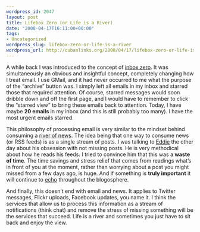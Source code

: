 ```yaml
--- 
wordpress_id: 2047
layout: post
title: Lifebox Zero (or Life is a River)
date: "2008-04-17T16:11:00+00:00"
tags: 
- Uncategorized
wordpress_slug: lifebox-zero-or-life-is-a-river
wordpress_url: http://cubanlinks.org/2008/04/17/lifebox-zero-or-life-is-a-river
---
```

<p>A while back I was introduced to the concept of <a href="http://lifehacker.com/software/email/merlin-mann-presents-inbox-zero-282544.php">inbox zero</a>. It was simultaneously an obvious and insightful concept, completely changing how I treat email.  I use GMail, and it had never occurred to me what the purpose of the &#8220;archive&#8221; button was.  I simply left all emails in my inbox and starred those that required attention.  Of course, starred messages would soon dribble down and off the first page, and I would have to remember to click the &#8220;starred view&#8221; to bring these emails back to attention. Today, I have maybe <strong>20 emails</strong> in my inbox (and this is still probably too many).  I have the most urgent emails starred.</p>


<p>This philosophy of processing email is very similar to the mindset behind consuming a <a href="http://www.reallysimplesyndication.com/riverOfNews">river of news</a>.  The idea being that one way to consume news (or <span class="caps">RSS</span> feeds) is as a single stream of posts.  I was talking to <a href="http://www.attentionbandit.com">Eddie</a> the other day about his obsession with not missing posts.  He is very methodical about how he reads his feeds.  I tried to convince him that this was a <strong>waste of time</strong>.  The time savings and stress relief that comes from readings what&#8217;s in front of you at the moment, rather than worrying about a post you might missed from a few days ago, is huge.  And if something is <strong>truly important</strong> it will continue to <a href="http://en.wikipedia.org/wiki/Echo_chamber">echo</a> throughout the blogosphere.</p>


<p>And finally, this doesn&#8217;t end with email and news.  It applies to Twitter messages, Flickr uploads, Facebook updates, you name it.  I think the services that allow us to process this information as a stream of notifications (think chat) and remove the stress of missing something will be the services that succeed. Life is a river and sometimes you just have to sit back and enjoy the view.</p>
